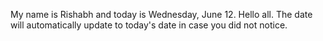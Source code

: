 My name is Rishabh and today is Wednesday, June 12. Hello all. The date will automatically update to today's date in case you did not notice.
